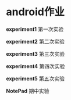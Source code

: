 # android作业

**experiment1**     第一次实验

**experiment2**     第二次实验

**experiment3**     第三次实验

**experiment4**     第四次实验

**experiment5**     第五次实验

**NotePad**            期中实验 